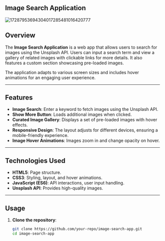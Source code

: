 ## Image Search Application

![17287953694304017285481016420777](https://github.com/user-attachments/assets/52bca169-e74c-4efc-a56e-dcda60e59d99)

   
## Overview
The **Image Search Application** is a web app that allows users to search for images using the Unsplash API. Users can input a search term and view a gallery of related images with clickable links for more details. It also features a custom section showcasing pre-loaded images.

The application adapts to various screen sizes and includes hover animations for an engaging user experience.

---

## Features

- **Image Search**: Enter a keyword to fetch images using the Unsplash API.
- **Show More Button**: Loads additional images when clicked.
- **Curated Image Gallery**: Displays a set of pre-loaded images with hover effects.
- **Responsive Design**: The layout adjusts for different devices, ensuring a mobile-friendly experience.
- **Image Hover Animations**: Images zoom in and change opacity on hover.

---

## Technologies Used

- **HTML5**: Page structure.
- **CSS3**: Styling, layout, and hover animations.
- **JavaScript (ES6)**: API interactions, user input handling.
- **Unsplash API**: Provides high-quality images.

---

## Usage

1. **Clone the repository**:
   ```bash
   git clone https://github.com/your-repo/image-search-app.git
   cd image-search-app
